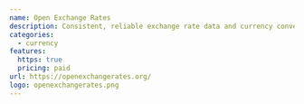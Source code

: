 ```yaml
---
name: Open Exchange Rates
description: Consistent, reliable exchange rate data and currency conversion for your business.
categories:
  - currency
features:
  https: true
  pricing: paid
url: https://openexchangerates.org/
logo: openexchangerates.png
---
```

